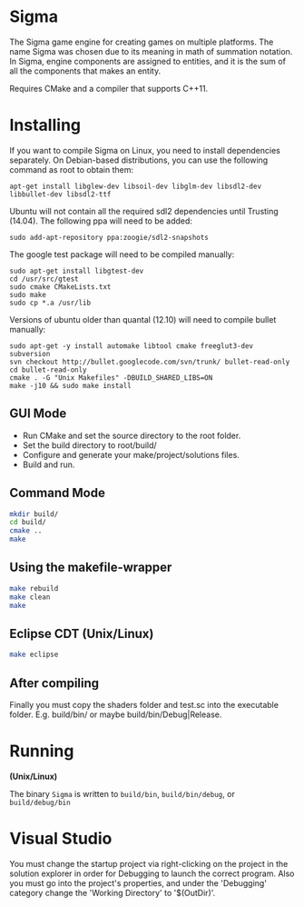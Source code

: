Sigma
===

The Sigma game engine for creating games on multiple platforms. The name Sigma was chosen due to its meaning in math of summation notation. In Sigma, engine components are assigned to entities, and it is the sum of all the components that makes an entity.

Requires CMake and a compiler that supports C++11.


Installing
===

If you want to compile Sigma on Linux, you need to install dependencies separately. On Debian-based distributions, you can use the following command as root to obtain them:

    apt-get install libglew-dev libsoil-dev libglm-dev libsdl2-dev libbullet-dev libsdl2-ttf

Ubuntu will not contain all the required sdl2 dependencies until Trusting (14.04). The following ppa will need to be added:

    sudo add-apt-repository ppa:zoogie/sdl2-snapshots

The google test package will need to be compiled manually:

    sudo apt-get install libgtest-dev
    cd /usr/src/gtest
    sudo cmake CMakeLists.txt
    sudo make
    sudo cp *.a /usr/lib

Versions of ubuntu older than quantal (12.10) will need to compile bullet manually:

    sudo apt-get -y install automake libtool cmake freeglut3-dev subversion
    svn checkout http://bullet.googlecode.com/svn/trunk/ bullet-read-only
    cd bullet-read-only
    cmake . -G "Unix Makefiles" -DBUILD_SHARED_LIBS=ON
    make -j10 && sudo make install

GUI Mode
---

* Run CMake and set the source directory to the root folder.
* Set the build directory to root/build/
* Configure and generate your make/project/solutions files.
* Build and run.

Command Mode
---

```sh
mkdir build/
cd build/
cmake ..
make
```


Using the makefile-wrapper
---

```sh
make rebuild
make clean
make
```

Eclipse CDT (Unix/Linux)
---

```sh
make eclipse
```

After compiling
---

Finally you must copy the shaders folder and test.sc into the executable folder. E.g. build/bin/ or maybe build/bin/Debug|Release.

Running
===

__(Unix/Linux)__

The binary `Sigma` is written to `build/bin`, `build/bin/debug`, or `build/debug/bin`

Visual Studio
===
You must change the startup project via right-clicking on the project in the solution explorer in order for Debugging to launch the correct program.
Also you must go into the project's properties, and under the 'Debugging' category change the 'Working Directory' to '$(OutDir)'.
